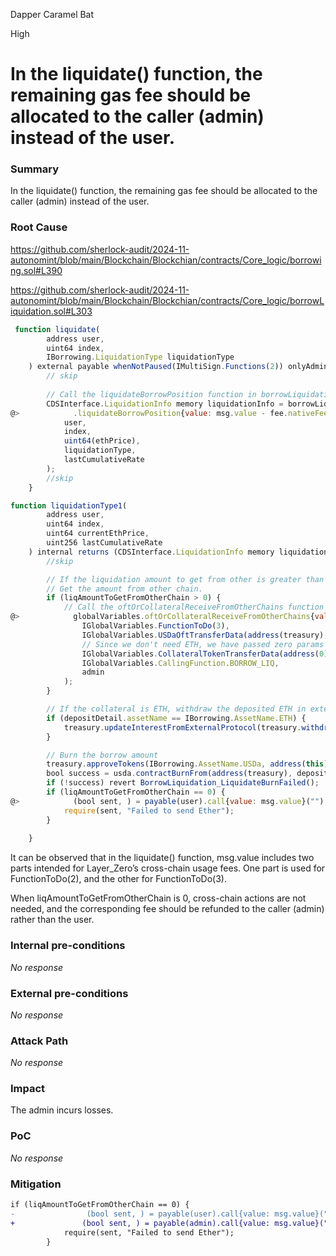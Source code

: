 Dapper Caramel Bat

High

# In the liquidate() function, the remaining gas fee should be allocated to the caller (admin) instead of the user.

### Summary

In the liquidate() function, the remaining gas fee should be allocated to the caller (admin) instead of the user.


### Root Cause

https://github.com/sherlock-audit/2024-11-autonomint/blob/main/Blockchain/Blockchian/contracts/Core_logic/borrowing.sol#L390

https://github.com/sherlock-audit/2024-11-autonomint/blob/main/Blockchain/Blockchian/contracts/Core_logic/borrowLiquidation.sol#L303
```javascript
 function liquidate(
        address user,
        uint64 index,
        IBorrowing.LiquidationType liquidationType
    ) external payable whenNotPaused(IMultiSign.Functions(2)) onlyAdmin {
        // skip
       
        // Call the liquidateBorrowPosition function in borrowLiquidation contract
        CDSInterface.LiquidationInfo memory liquidationInfo = borrowLiquidation
@>            .liquidateBorrowPosition{value: msg.value - fee.nativeFee}(
            user,
            index,
            uint64(ethPrice),
            liquidationType,
            lastCumulativeRate
        );
        //skip
    }
```

```javascript
function liquidationType1(
        address user,
        uint64 index,
        uint64 currentEthPrice,
        uint256 lastCumulativeRate
    ) internal returns (CDSInterface.LiquidationInfo memory liquidationInfo) {
        //skip

        // If the liquidation amount to get from other is greater than zero,
        // Get the amount from other chain.
        if (liqAmountToGetFromOtherChain > 0) {
            // Call the oftOrCollateralReceiveFromOtherChains function in global variables
@>            globalVariables.oftOrCollateralReceiveFromOtherChains{value: msg.value}(
                IGlobalVariables.FunctionToDo(3),
                IGlobalVariables.USDaOftTransferData(address(treasury),liqAmountToGetFromOtherChain),
                // Since we don't need ETH, we have passed zero params
                IGlobalVariables.CollateralTokenTransferData(address(0),0,0,0),
                IGlobalVariables.CallingFunction.BORROW_LIQ,
                admin
            );
        }

        // If the collateral is ETH, withdraw the deposited ETH in external protocol
        if (depositDetail.assetName == IBorrowing.AssetName.ETH) {
            treasury.updateInterestFromExternalProtocol(treasury.withdrawFromExternalProtocolDuringLiq(user, index));
        }

        // Burn the borrow amount
        treasury.approveTokens(IBorrowing.AssetName.USDa, address(this), depositDetail.borrowedAmount);
        bool success = usda.contractBurnFrom(address(treasury), depositDetail.borrowedAmount);
        if (!success) revert BorrowLiquidation_LiquidateBurnFailed();
        if (liqAmountToGetFromOtherChain == 0) {
@>            (bool sent, ) = payable(user).call{value: msg.value}("");
            require(sent, "Failed to send Ether");
        }
      
    }
```
It can be observed that in the liquidate() function, msg.value includes two parts intended for Layer_Zero’s cross-chain usage fees. One part is used for FunctionToDo(2), and the other for FunctionToDo(3).

When liqAmountToGetFromOtherChain is 0, cross-chain actions are not needed, and the corresponding fee should be refunded to the caller (admin) rather than the user.

### Internal pre-conditions

_No response_

### External pre-conditions

_No response_

### Attack Path

_No response_

### Impact

The admin incurs losses.

### PoC

_No response_

### Mitigation

```diff
if (liqAmountToGetFromOtherChain == 0) {
-                (bool sent, ) = payable(user).call{value: msg.value}("");
+               (bool sent, ) = payable(admin).call{value: msg.value}("");
            require(sent, "Failed to send Ether");
        }
```